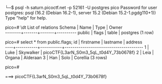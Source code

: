 

└─$ psql -h saturn.picoctf.net -p 52161 -U postgres pico
Password for user postgres: 
psql (16.2 (Debian 16.2-1), server 15.2 (Debian 15.2-1.pgdg110+1))
Type "help" for help.

pico=# \dt
         List of relations
 Schema | Name  | Type  |  Owner   
--------+-------+-------+----------
 public | flags | table | postgres
(1 row)

pico=# select * from public.flags;
 id | firstname | lastname  |                address                 
----+-----------+-----------+----------------------------------------
  1 | Luke      | Skywalker | picoCTF{L3arN_S0m3_5qL_t0d4Y_73b0678f}
  2 | Leia      | Organa    | Alderaan
  3 | Han       | Solo      | Corellia
(3 rows)

pico=# 





===>
picoCTF{L3arN_S0m3_5qL_t0d4Y_73b0678f}
